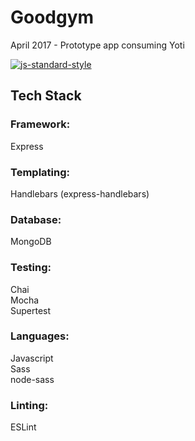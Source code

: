 # Goodgym
April 2017 - Prototype app consuming Yoti

[![js-standard-style](https://img.shields.io/badge/code%20style-standard-brightgreen.svg)](http://standardjs.com)

## Tech Stack

### Framework:
Express

### Templating:
Handlebars (express-handlebars)

### Database:
MongoDB

### Testing:
Chai <br>
Mocha <br>
Supertest

### Languages:
Javascript <br>
Sass <br>
node-sass

### Linting:
ESLint
